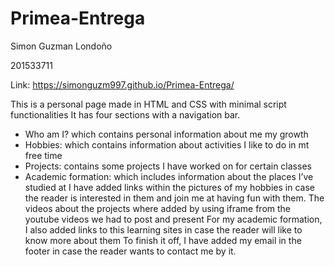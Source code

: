 # Primea-Entrega
Simon Guzman Londoño

201533711

Link: https://simonguzm997.github.io/Primea-Entrega/

This is a personal page made in HTML and CSS with minimal script functionalities
It has four sections with a navigation bar. 
-	Who am I? which contains personal information about me my growth 
-	Hobbies: which contains information about activities I like to do in mt free time
-	Projects: contains some projects I have worked on for certain classes 
-	Academic formation: which includes information about the places I’ve studied at
I have added links within the pictures of my hobbies in case the reader is interested in them and join me at having fun with them. 
The videos about the projects where added by using iframe from the youtube videos we had to post and present
For my academic formation, I also added links to this learning  sites in case the reader will like to know more about them
To finish it off, I have added my email in the footer in case the reader wants to contact me by it.
